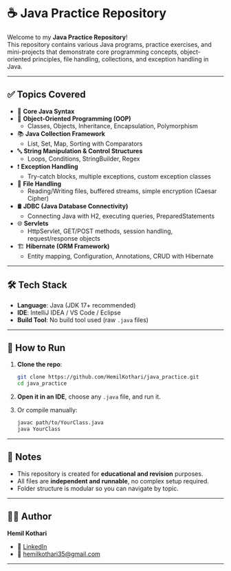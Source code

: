 


# ☕ Java Practice Repository

Welcome to my **Java Practice Repository**!  
This repository contains various Java programs, practice exercises, and mini-projects that demonstrate core programming concepts, object-oriented principles, file handling, collections, and exception handling in Java.

---

## ✅ Topics Covered

- 🧠 **Core Java Syntax**
- 🧱 **Object-Oriented Programming (OOP)**
  - Classes, Objects, Inheritance, Encapsulation, Polymorphism
- 📚 **Java Collection Framework**
  - List, Set, Map, Sorting with Comparators
- 🔤 **String Manipulation & Control Structures**
  - Loops, Conditions, StringBuilder, Regex
- ❗ **Exception Handling**
  - Try-catch blocks, multiple exceptions, custom exception classes
- 📁 **File Handling**
  - Reading/Writing files, buffered streams, simple encryption (Caesar Cipher)
- 🛢️ **JDBC (Java Database Connectivity)**
  - Connecting Java with H2, executing queries, PreparedStatements
- 🌐 **Servlets**
  - HttpServlet, GET/POST methods, session handling, request/response objects
- 🏗️ **Hibernate (ORM Framework)**
  - Entity mapping, Configuration, Annotations, CRUD with Hibernate

---
## 🛠️ Tech Stack

- **Language**: Java (JDK 17+ recommended)
- **IDE**: IntelliJ IDEA / VS Code / Eclipse
- **Build Tool**: No build tool used (raw `.java` files)

---
## 🚀 How to Run

1. **Clone the repo**:
   ```bash
   git clone https://github.com/HemilKothari/java_practice.git
   cd java_practice
   ```

2. **Open it in an IDE**, choose any `.java` file, and run it.

3. Or compile manually:

   ```bash
   javac path/to/YourClass.java
   java YourClass
   ```

---

## 📌 Notes

* This repository is created for **educational and revision** purposes.
* All files are **independent and runnable**, no complex setup required.
* Folder structure is modular so you can navigate by topic.

---

## 👨‍💻 Author

**Hemil Kothari**
- 🔗 [LinkedIn](https://www.linkedin.com/in/hemil-kothari)
- 📧 [hemilkothari35@gmail.com](mailto:hemilkothari35@gmail.com)

---


